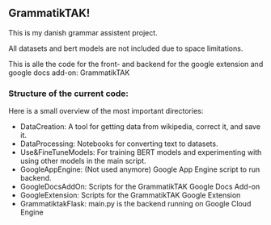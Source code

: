 ## GrammatikTAK!
This is my danish grammar assistent project.

All datasets and bert models are not included due to space limitations.

This is alle the code for the front- and backend for the google extension and google docs add-on: GrammatikTAK

### Structure of the current code:
Here is a small overview of the most important directories:

* DataCreation: A tool for getting data from wikipedia, correct it, and save it.
* DataProcessing: Notebooks for converting text to datasets.
* Use&FineTuneModels: For training BERT models and experimenting with using other models in the main script.
* GoogleAppEngine: (Not used anymore) Google App Engine script to run backend.
* GoogleDocsAddOn: Scripts for the GrammatikTAK Google Docs Add-on
* GoogleExtension: Scripts for the GrammatikTAK Google Extension
* GrammatiktakFlask: main.py is the backend running on Google Cloud Engine